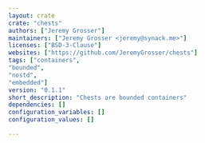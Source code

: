 ```yaml
---
layout: crate
crate: "chests"
authors: ["Jeremy Grosser"]
maintainers: ["Jeremy Grosser <jeremy@synack.me>"]
licenses: ["BSD-3-Clause"]
websites: ["https://github.com/JeremyGrosser/chests"]
tags: ["containers",
"bounded",
"nostd",
"embedded"]
version: "0.1.1"
short_description: "Chests are bounded containers"
dependencies: []
configuration_variables: []
configuration_values: []

---
```



